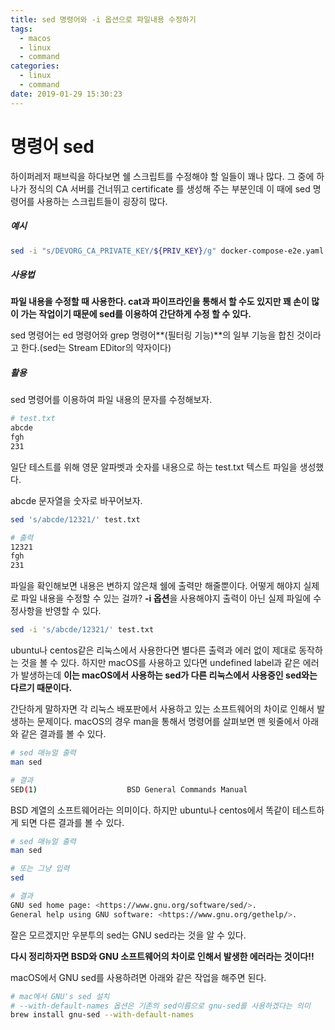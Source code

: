 ```yaml
---
title: sed 명령어와 -i 옵션으로 파일내용 수정하기
tags:
  - macos
  - linux
  - command
categories:
  - linux
  - command
date: 2019-01-29 15:30:23
---
```


# 명령어 sed

하이퍼레저 패브릭을 하다보면 쉘 스크립트를 수정해야 할 일들이 꽤나 많다. 그 중에 하나가 정식의 CA 서버를 건너뛰고 certificate 를 생성해 주는 부분인데 이 때에 sed 명령어를 사용하는 스크립트들이 굉장히 많다.

##### 예시

```sh
sed -i "s/DEVORG_CA_PRIVATE_KEY/${PRIV_KEY}/g" docker-compose-e2e.yaml
```



##### 사용법

**파일 내용을 수정할 때 사용한다. cat과 파이프라인을 통해서 할 수도 있지만 꽤 손이 많이 가는 작업이기 때문에 sed를 이용하여 간단하게 수정 할 수 있다.**

sed 명령어는 ed 명령어와 grep 명령어**(필터링 기능)**의 일부 기능을 합친 것이라고 한다.(sed는 Stream EDitor의 약자이다) 



##### 활용

sed 명령어를 이용하여 파일 내용의 문자를 수정해보자.

```sh
# test.txt
abcde
fgh
231
```

일단 테스트를 위해 영문 알파벳과 숫자를 내용으로 하는 test.txt 텍스트 파일을 생성했다.

abcde 문자열을 숫자로 바꾸어보자.

```sh
sed 's/abcde/12321/' test.txt

# 출력
12321
fgh
231
```

파일을 확인해보면 내용은 변하지 않은채 쉘에 출력만 해줄뿐이다. 어떻게 해야지 실제로 파일 내용을 수정할 수 있는 걸까? **-i 옵션**을 사용해야지 출력이 아닌 실제 파일에 수정사항을 반영할 수 있다.

```sh
sed -i 's/abcde/12321/' test.txt
```

ubuntu나 centos같은 리눅스에서 사용한다면 별다른 출력과 에러 없이 제대로 동작하는 것을 볼 수 있다. 하지만 macOS를 사용하고 있다면 undefined label과 같은 에러가 발생하는데 **이는 macOS에서 사용하는 sed가 다른 리눅스에서 사용중인 sed와는 다르기 때문이다.**

간단하게 말하자면 각 리눅스 배포판에서 사용하고 있는 소프트웨어의 차이로 인해서 발생하는 문제이다. macOS의 경우 man을 통해서 명령어를 살펴보면 맨 윗줄에서 아래와 같은 결과를 볼 수 있다.

```sh
# sed 매뉴얼 출력
man sed

# 결과
SED(1)                    BSD General Commands Manual                   SED(1)
```

BSD 계열의 소프트웨어라는 의미이다. 하지만 ubuntu나 centos에서 똑같이 테스트하게 되면 다른 결과를 볼 수 있다.

```sh
# sed 매뉴얼 출력
man sed

# 또는 그냥 입력
sed

# 결과
GNU sed home page: <https://www.gnu.org/software/sed/>.
General help using GNU software: <https://www.gnu.org/gethelp/>.
```

잘은 모르겠지만 우분투의 sed는 GNU sed라는 것을 알 수 있다.

**다시 정리하자면 BSD와 GNU 소프트웨어의 차이로 인해서 발생한 에러라는 것이다!!**

macOS에서 GNU sed를 사용하려면 아래와 같은 작업을 해주면 된다.

```sh
# mac에서 GNU's sed 설치
# --with-default-names 옵션은 기존의 sed이름으로 gnu-sed를 사용하겠다는 의미
brew install gnu-sed --with-default-names
```